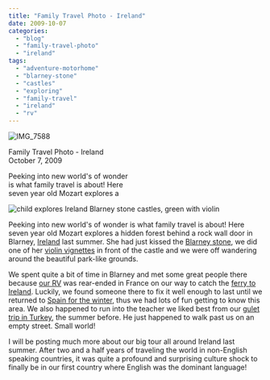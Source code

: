 ```yaml
---
title: "Family Travel Photo - Ireland"
date: 2009-10-07
categories: 
  - "blog"
  - "family-travel-photo"
  - "ireland"
tags: 
  - "adventure-motorhome"
  - "blarney-stone"
  - "castles"
  - "exploring"
  - "family-travel"
  - "ireland"
  - "rv"
---
```


![IMG_7588](https://pub-ac94b3f306b24c0dba4238943c97f2e1.r2.dev/6a00e5502a950788330120a59cb8a7970b.jpg)

Family Travel Photo - Ireland  
October 7, 2009

Peeking into new world's of wonder  
is what family travel is about! Here  
seven year old Mozart explores a

<!--more-->

![child explores Ireland Blarney stone castles, green with violin](https://pub-ac94b3f306b24c0dba4238943c97f2e1.r2.dev/6a00e5502a950788330120a5f375b3970c.jpg)

Peeking into new world's of wonder is what family travel is about! Here seven year old Mozart explores a hidden forest behind a rock wall door in Blarney, [Ireland](http://en.wikipedia.org/wiki/Ireland) last summer. She had just kissed the [Blarney stone](http://en.wikipedia.org/wiki/Blarney_Castle), we did one of her [violin vignettes](http://www.youtube.com/user/soultravelers3) in front of the castle and we were off wandering around the beautiful park-like grounds.  

We spent quite a bit of time in Blarney and met some great people there because [our RV](http://soultravelers3new.local/2009/06/questions-answers-about-soultravelers3-family-travel.html#more) was rear-ended in France on our way to catch the [ferry to Ireland](http://www.brittanyferries.ie/). Luckily, we found someone there to fix it well enough to last until we returned to [Spain for the winter](http://soultravelers3new.local/2008/12/grace-gratitude.html#more), thus we had lots of fun getting to know this area. We also happened to run into the teacher we liked best from our [gulet trip in Turkey](http://soultravelers3new.local/2007/07/sailing-away.html#more), the summer before. He just happened to walk past us on an empty street. Small world!

I will be posting much more about our big tour all around Ireland last summer. After two and a half years of traveling the world in non-English speaking countries, it was quite a profound and surprising culture shock to finally be in our first country where English was the dominant language!
